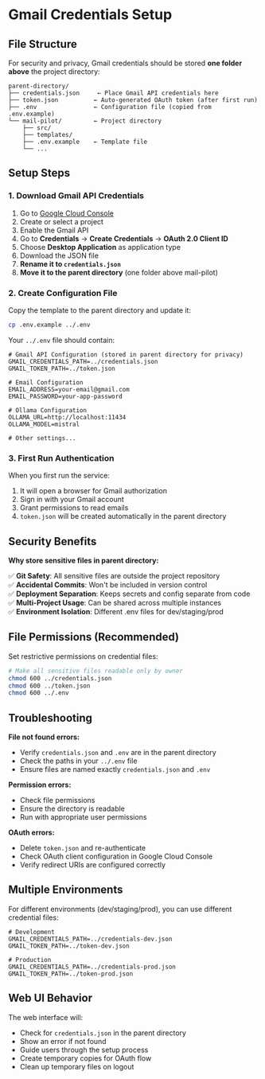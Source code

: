 # Gmail Credentials Setup

## File Structure

For security and privacy, Gmail credentials should be stored **one folder above** the project directory:

```
parent-directory/
├── credentials.json     ← Place Gmail API credentials here
├── token.json          ← Auto-generated OAuth token (after first run)
├── .env                ← Configuration file (copied from .env.example)
└── mail-pilot/         ← Project directory
    ├── src/
    ├── templates/
    ├── .env.example    ← Template file
    └── ...
```

## Setup Steps

### 1. Download Gmail API Credentials

1. Go to [Google Cloud Console](https://console.cloud.google.com/)
2. Create or select a project
3. Enable the Gmail API
4. Go to **Credentials** → **Create Credentials** → **OAuth 2.0 Client ID**
5. Choose **Desktop Application** as application type
6. Download the JSON file
7. **Rename it to `credentials.json`**
8. **Move it to the parent directory** (one folder above mail-pilot)

### 2. Create Configuration File

Copy the template to the parent directory and update it:

```bash
cp .env.example ../.env
```

Your `../.env` file should contain:

```env
# Gmail API Configuration (stored in parent directory for privacy)
GMAIL_CREDENTIALS_PATH=../credentials.json
GMAIL_TOKEN_PATH=../token.json

# Email Configuration
EMAIL_ADDRESS=your-email@gmail.com
EMAIL_PASSWORD=your-app-password

# Ollama Configuration
OLLAMA_URL=http://localhost:11434
OLLAMA_MODEL=mistral

# Other settings...
```

### 3. First Run Authentication

When you first run the service:

1. It will open a browser for Gmail authorization
2. Sign in with your Gmail account
3. Grant permissions to read emails
4. `token.json` will be created automatically in the parent directory

## Security Benefits

**Why store sensitive files in parent directory:**

✅ **Git Safety**: All sensitive files are outside the project repository  
✅ **Accidental Commits**: Won't be included in version control  
✅ **Deployment Separation**: Keeps secrets and config separate from code  
✅ **Multi-Project Usage**: Can be shared across multiple instances  
✅ **Environment Isolation**: Different .env files for dev/staging/prod  

## File Permissions (Recommended)

Set restrictive permissions on credential files:

```bash
# Make all sensitive files readable only by owner
chmod 600 ../credentials.json
chmod 600 ../token.json
chmod 600 ../.env
```

## Troubleshooting

**File not found errors:**
- Verify `credentials.json` and `.env` are in the parent directory
- Check the paths in your `../.env` file
- Ensure files are named exactly `credentials.json` and `.env`

**Permission errors:**
- Check file permissions
- Ensure the directory is readable
- Run with appropriate user permissions

**OAuth errors:**
- Delete `token.json` and re-authenticate
- Check OAuth client configuration in Google Cloud Console
- Verify redirect URIs are configured correctly

## Multiple Environments

For different environments (dev/staging/prod), you can use different credential files:

```env
# Development
GMAIL_CREDENTIALS_PATH=../credentials-dev.json
GMAIL_TOKEN_PATH=../token-dev.json

# Production
GMAIL_CREDENTIALS_PATH=../credentials-prod.json
GMAIL_TOKEN_PATH=../token-prod.json
```

## Web UI Behavior

The web interface will:
- Check for `credentials.json` in the parent directory
- Show an error if not found
- Guide users through the setup process
- Create temporary copies for OAuth flow
- Clean up temporary files on logout